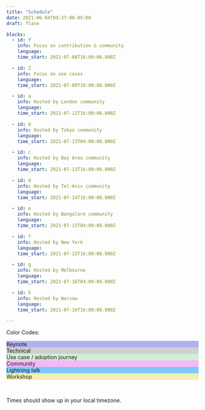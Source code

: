 ```yaml
---
title: "Schedule"
date: 2021-06-04T09:37:06-05:00
draft: flase

blocks: 
  - id: Y
    info: Focus on contribution & community
    language: 
    time_start: 2021-07-08T16:00:00.000Z

  - id: Z
    info: Focus on use cases
    language: 
    time_start: 2021-07-09T16:00:00.000Z

  - id: a
    info: Hosted by London community
    language: 
    time_start: 2021-07-12T16:00:00.000Z

  - id: b
    info: Hosted by Tokyo community
    language: 
    time_start: 2021-07-13T04:00:00.000Z

  - id: c
    info: Hosted by Bay Area community
    language: 
    time_start: 2021-07-13T16:00:00.000Z

  - id: d
    info: Hosted by Tel-Aviv community
    language: 
    time_start: 2021-07-14T16:00:00.000Z

  - id: e
    info: Hosted by Bangalore community
    language: 
    time_start: 2021-07-15T04:00:00.000Z

  - id: f
    info: Hosted by New York
    language: 
    time_start: 2021-07-15T16:00:00.000Z

  - id: g
    info: Hosted by Melbourne
    language: 
    time_start: 2021-07-16T04:00:00.000Z

  - id: h
    info: Hosted by Warsaw
    language: 
    time_start: 2021-07-16T16:00:00.000Z

---
```



Color Codes:

<div class="color-code-list">
  <div class="color-code-item" style="background-color: #b0b0f0;">Keynote</div>
  <div class="color-code-item" style="background-color: #d0d0d0;">Technical</div>
  <div class="color-code-item" style="background-color: #d0f0d6;">Use case / adoption journey</div>
  <div class="color-code-item" style="background-color: #f7b8f7;">Community</div>
  <div class="color-code-item" style="background-color: #80c9fa;">Lightning talk</div>
  <div class="color-code-item" style="background-color: #f0f0b0;">Workshop</div>
</div>
<p>&nbsp;</p>	
<p>Times should show up in your local timezone.</p>